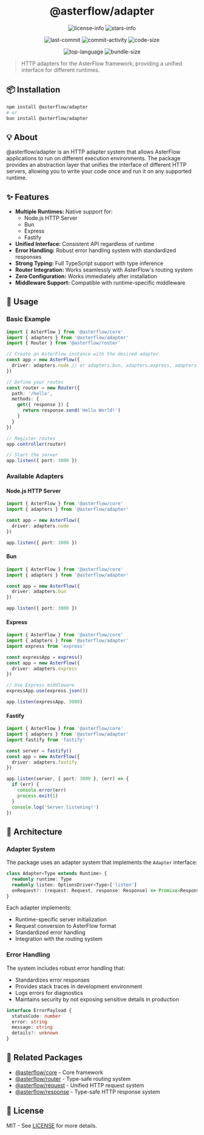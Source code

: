 <div align="center">

# @asterflow/adapter

![license-info](https://img.shields.io/github/license/Ashu11-A/AsterFlow?style=for-the-badge&colorA=302D41&colorB=f9e2af&logoColor=f9e2af)
![stars-info](https://img.shields.io/github/stars/Ashu11-A/AsterFlow?colorA=302D41&colorB=f9e2af&style=for-the-badge)

![last-commit](https://img.shields.io/github/last-commit/Ashu11-A/AsterFlow?style=for-the-badge&colorA=302D41&colorB=b4befe)
![commit-activity](https://img.shields.io/github/commit-activity/y/Ashu11-A/AsterFlow?style=for-the-badge&colorA=302D41&colorB=f9e2af)
![code-size](https://img.shields.io/github/languages/code-size/Ashu11-A/AsterFlow?style=for-the-badge&colorA=302D41&colorB=90dceb)

![top-language](https://img.shields.io/github/languages/top/Ashu11-A/AsterFlow?style=for-the-badge&colorA=302D41&colorB=90dceb)
![bundle-size](https://img.shields.io/bundlejs/size/@asterflow/adapter?style=for-the-badge&colorA=302D41&colorB=3ac97b)

</div>

> HTTP adapters for the AsterFlow framework, providing a unified interface for different runtimes.

## 📦 Installation

```bash
npm install @asterflow/adapter
# or
bun install @asterflow/adapter
```

## 💡 About

@asterflow/adapter is an HTTP adapter system that allows AsterFlow applications to run on different execution environments. The package provides an abstraction layer that unifies the interface of different HTTP servers, allowing you to write your code once and run it on any supported runtime.

## ✨ Features

- **Multiple Runtimes:** Native support for:
  - Node.js HTTP Server
  - Bun
  - Express
  - Fastify
- **Unified Interface:** Consistent API regardless of runtime
- **Error Handling:** Robust error handling system with standardized responses
- **Strong Typing:** Full TypeScript support with type inference
- **Router Integration:** Works seamlessly with AsterFlow's routing system
- **Zero Configuration:** Works immediately after installation
- **Middleware Support:** Compatible with runtime-specific middleware

## 🚀 Usage

### Basic Example

```typescript
import { AsterFlow } from '@asterflow/core'
import { adapters } from '@asterflow/adapter'
import { Router } from '@asterflow/router'

// Create an AsterFlow instance with the desired adapter
const app = new AsterFlow({ 
  driver: adapters.node // or adapters.bun, adapters.express, adapters.fastify
})

// Define your routes
const router = new Router({
  path: '/hello',
  methods: {
    get({ response }) {
      return response.send('Hello World!')
    }
  }
})

// Register routes
app.controller(router)

// Start the server
app.listen({ port: 3000 })
```

### Available Adapters

#### Node.js HTTP Server

```typescript
import { AsterFlow } from '@asterflow/core'
import { adapters } from '@asterflow/adapter'

const app = new AsterFlow({
  driver: adapters.node
})

app.listen({ port: 3000 })
```

#### Bun

```typescript
import { AsterFlow } from '@asterflow/core'
import { adapters } from '@asterflow/adapter'

const app = new AsterFlow({
  driver: adapters.bun
})

app.listen({ port: 3000 })
```

#### Express

```typescript
import { AsterFlow } from '@asterflow/core'
import { adapters } from '@asterflow/adapter'
import express from 'express'

const expressApp = express()
const app = new AsterFlow({
  driver: adapters.express
})

// Use Express middleware
expressApp.use(express.json())

app.listen(expressApp, 3000)
```

#### Fastify

```typescript
import { AsterFlow } from '@asterflow/core'
import { adapters } from '@asterflow/adapter'
import fastify from 'fastify'

const server = fastify()
const app = new AsterFlow({
  driver: adapters.fastify
})

app.listen(server, { port: 3000 }, (err) => {
  if (err) {
    console.error(err)
    process.exit(1)
  }
  console.log('Server listening!')
})
```

## 🔧 Architecture

### Adapter System

The package uses an adapter system that implements the `Adapter` interface:

```typescript
class Adapter<Type extends Runtime> {
  readonly runtime: Type
  readonly listen: OptionsDriver<Type>['listen']
  onRequest?: (request: Request, response: Response) => Promise<Response> | Response
}
```

Each adapter implements:
- Runtime-specific server initialization
- Request conversion to AsterFlow format
- Standardized error handling
- Integration with the routing system

### Error Handling

The system includes robust error handling that:
- Standardizes error responses
- Provides stack traces in development environment
- Logs errors for diagnostics
- Maintains security by not exposing sensitive details in production

```typescript
interface ErrorPayload {
  statusCode: number
  error: string
  message: string
  details?: unknown
}
```

## 🔗 Related Packages

- [@asterflow/core](https://www.npmjs.com/package/@asterflow/core) - Core framework
- [@asterflow/router](https://www.npmjs.com/package/@asterflow/router) - Type-safe routing system
- [@asterflow/request](https://www.npmjs.com/package/@asterflow/request) - Unified HTTP request system
- [@asterflow/response](https://www.npmjs.com/package/@asterflow/response) - Type-safe HTTP response system

## 📄 License

MIT - See [LICENSE](https://github.com/Ashu11-A/AsterFlow/blob/main/LICENSE) for more details.
